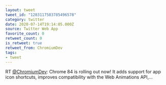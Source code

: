 ```yaml
---
layout: tweet
tweet_id: "1283117583785496578"
category: twitter
date: 2020-07-14T19:14:05.000Z
source: Twitter Web App
favorite_count: 0
retweet_count: 0
is_retweet: true
retweet_from: ChromiumDev
tags:
- tweet
---
```


RT [@ChromiumDev](https://twitter.com/@ChromiumDev): Chrome 84 is rolling out now! It adds support for app icon shortcuts, improves compatibility with the Web Animations API,…
